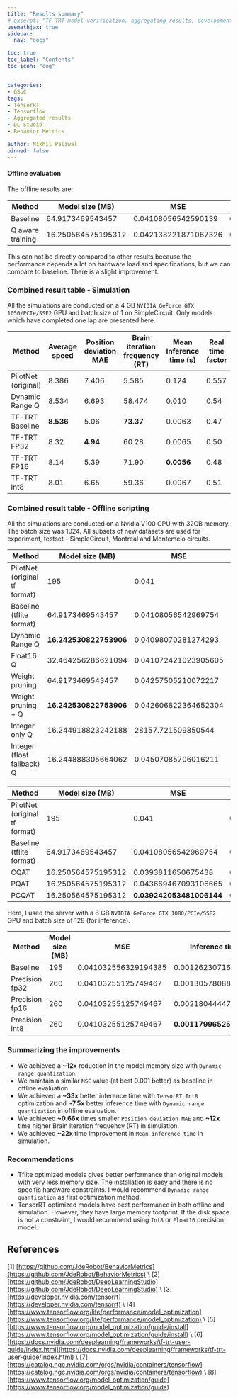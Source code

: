 ```yaml
---
title: "Results summary"
# excerpt: "TF-TRT model verification, aggregating results, development tips"
usemathjax: true
sidebar:
  nav: "docs"

toc: true
toc_label: "Contents"
toc_icon: "cog"


categories:
- GSoC
tags:
- TensorRT
- Tensorflow
- Aggregated results
- DL Studio
- Behavior Metrics

author: Nikhil Paliwal
pinned: false
---
```



#### Offline evaluation
The offline results are:

Method | Model size (MB) | MSE | Inference time (s)
--- | --- | --- | ---
Baseline | 64.9173469543457 | 0.04108056542590139 | 0.01011916732788086
Q aware training | 16.250564575195312 | 0.042138221871067326 | 0.009550530910491944

This can not be directly compared to other results because the performance depends a lot on hardware load and specifications, but we can compare to baseline. There is a slight improvement.


### Combined result table - Simulation
All the simulations are conducted on a 4 GB `NVIDIA GeForce GTX 1050/PCIe/SSE2` GPU and batch size of 1 on SimpleCircuit. Only models which have completed one lap are presented here.

Method  | Average speed | Position deviation MAE | Brain iteration frequency (RT) | Mean Inference time (s) | Real time factor
--- | --- | --- | --- | --- | ---
PilotNet (original) | 8.386 | 7.406 | 5.585 | 0.124 | 0.557
Dynamic Range Q | 8.534 | 6.693 | 58.474 | 0.010 | 0.54
TF-TRT Baseline | **8.536** | 5.06 | **73.37** | 0.0063 | 0.47
TF-TRT FP32 | 8.32 | **4.94** | 60.28 | 0.0065 | 0.50
TF-TRT FP16 | 8.14 | 5.39 | 71.90 | **0.0056** | 0.48
TF-TRT Int8 | 8.01 | 6.65 | 59.36 | 0.0067 | 0.51 


### Combined result table - Offline scripting
All the simulations are conducted on a Nvidia V100 GPU with 32GB memory. The batch size was 1024. All subsets of new datasets are used for experiment, testset - SimpleCircuit, Montreal and Montemelo circuits. 

Method  | Model size (MB) | MSE  | Inference time (s)
--- | --- | --- | --- 
PilotNet (original tf format) | 195 | 0.041 | 0.0364
Baseline (tflite format)| 64.9173469543457 | 0.04108056542969754 | 0.007913553237915039 
Dynamic Range Q | **16.242530822753906** | 0.04098070281274293 | 0.004902467966079712
Float16 Q | 32.464256286621094 | 0.041072421023905605 | 0.007940708875656129
Weight pruning | 64.9173469543457 | 0.04257505210072217 | 0.0077278904914855956
Weight pruning + Q | **16.242530822753906** | 0.042606822364652304 | 0.004810283422470093
Integer only Q | 16.244918823242188 | 28157.721509850544 | 0.007908073902130127
Integer (float fallback) Q | 16.244888305664062 | 0.04507085706016211 | 0.00781548523902893

Method | Model size (MB) | MSE | Inference time (s)
--- | --- | --- | --- 
PilotNet (original tf format) | 195 | 0.041 | 0.0364
Baseline (tflite format)| 64.9173469543457 | 0.04108056542969754 | 0.007913553237915039 
CQAT | 16.250564575195312 | 0.0393811650675438 | 0.007680371761322021
PQAT | 16.250564575195312 | 0.043669467093106665 | 0.007949142932891846
PCQAT | 16.250564575195312 | **0.039242053481006144** | 0.007946955680847167

Here, I used the server with a 8 GB `NVIDIA GeForce GTX 1080/PCIe/SSE2` GPU and batch size of 128 (for inference).

Method | Model size (MB) | MSE | Inference time (s)
--- | --- | --- | --- 
Baseline | 195 | 0.041032556329194385 | 0.0012623071670532227
Precision fp32 | 260 | 0.04103255125749467 | 0.0013057808876037597
Precision fp16 | 260 | 0.04103255125749467 | 0.0021804444789886475
Precision int8 | 260 | 0.04103255125749467 | **0.0011799652576446533**

### Summarizing the improvements
* We achieved a **~12x** reduction in the model memory size with `Dynamic range quantization`.
* We maintain a similar `MSE` value (at best 0.001 better) as baseline in offline evaluation.
* We achieved a **~33x** better inference time with `TensorRT Int8` optimization  and **~7.5x** better inference time with `Dynamic range quantization` in offline evaluation.
* We achieved **~0.66x** times smaller `Position deviation MAE` and **~12x** time higher Brain iteration frequency (RT) in simulation.
* We achieved **~22x** time improvement in `Mean inference time` in simulation.


### Recommendations
* Tflite optimized models gives better performance than original models with very less memory size. The installation is easy and there is no specific hardware constraints. I would recommend `Dynamic range quantization` as first optimization method.
* TensorRT optimized models have best performance in both offline and simulation. However, they have large memory footprint. If the disk space is not a constraint, I would recommend using `Int8` or `Float16` precision model.


## References

[1] [https://github.com/JdeRobot/BehaviorMetrics](https://github.com/JdeRobot/BehaviorMetrics) \\
[2] [https://github.com/JdeRobot/DeepLearningStudio](https://github.com/JdeRobot/DeepLearningStudio) \\
[3] [https://developer.nvidia.com/tensorrt](https://developer.nvidia.com/tensorrt) \\
[4] [https://www.tensorflow.org/lite/performance/model_optimization](https://www.tensorflow.org/lite/performance/model_optimization) \\
[5] [https://www.tensorflow.org/model_optimization/guide/install](https://www.tensorflow.org/model_optimization/guide/install) \\
[6] [https://docs.nvidia.com/deeplearning/frameworks/tf-trt-user-guide/index.html](https://docs.nvidia.com/deeplearning/frameworks/tf-trt-user-guide/index.html) \\
[7] [https://catalog.ngc.nvidia.com/orgs/nvidia/containers/tensorflow](https://catalog.ngc.nvidia.com/orgs/nvidia/containers/tensorflow) \\
[8] [https://www.tensorflow.org/model_optimization/guide](https://www.tensorflow.org/model_optimization/guide)
